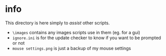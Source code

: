 # info
This directory is here simply to *assist* other scripts.

- `\images` contains any images scripts use in them (eg. for a gui)
- `ignore.ini` is for the update checker to know if you want to be prompted or not
- `mouse settings.png` is just a backup of my mouse settings